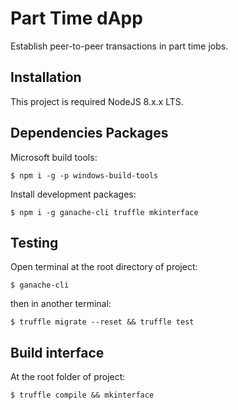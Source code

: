 # Part Time dApp

Establish peer-to-peer transactions in part time jobs.

## Installation

This project is required NodeJS 8.x.x LTS.

## Dependencies Packages

Microsoft build tools:
```
$ npm i -g -p windows-build-tools
```

Install development packages:
```
$ npm i -g ganache-cli truffle mkinterface
```

## Testing

Open terminal at the root directory of project:
```
$ ganache-cli
```
then in another terminal:
```
$ truffle migrate --reset && truffle test
```

## Build interface

At the root folder of project:
```
$ truffle compile && mkinterface
```